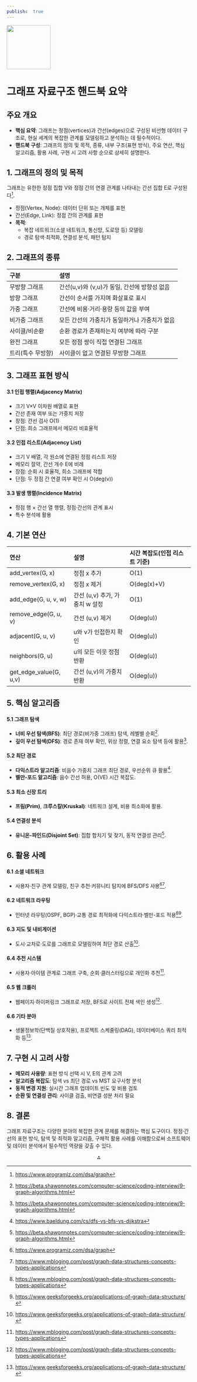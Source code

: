 ```yaml
---
publish:  true
---
```


<img src="https://r2cdn.perplexity.ai/pplx-full-logo-primary-dark%402x.png" class="logo" width="120"/>

# 그래프 자료구조 핸드북 요약

## 주요 개요

- **핵심 요약**: 그래프는 정점(vertices)과 간선(edges)으로 구성된 비선형 데이터 구조로, 현실 세계의 복잡한 관계를 모델링하고 분석하는 데 필수적이다.
- **핸드북 구성**: 그래프의 정의 및 목적, 종류, 내부 구조(표현 방식), 주요 연산, 핵심 알고리즘, 활용 사례, 구현 시 고려 사항 순으로 상세히 설명한다.


## 1. 그래프의 정의 및 목적

그래프는 유한한 정점 집합 V와 정점 간의 연결 관계를 나타내는 간선 집합 E로 구성된다[^1].

- 정점(Vertex, Node): 데이터 단위 또는 개체를 표현
- 간선(Edge, Link): 정점 간의 관계를 표현
- **목적**:
    - 복잡 네트워크(소셜 네트워크, 통신망, 도로망 등) 모델링
    - 경로 탐색·최적화, 연결성 분석, 패턴 탐지


## 2. 그래프의 종류

| 구분 | 설명 |
| :-- | :-- |
| 무방향 그래프 | 간선(u,v)와 (v,u)가 동일, 간선에 방향성 없음 |
| 방향 그래프 | 간선이 순서를 가지며 화살표로 표시 |
| 가중 그래프 | 간선에 비용·거리·용량 등의 값을 부여 |
| 비가중 그래프 | 모든 간선의 가중치가 동일하거나 가중치가 없음 |
| 사이클/비순환 | 순환 경로가 존재하는지 여부에 따라 구분 |
| 완전 그래프 | 모든 정점 쌍이 직접 연결된 그래프 |
| 트리(특수 무방향) | 사이클이 없고 연결된 무방향 그래프 |

## 3. 그래프 표현 방식

#### 3.1 인접 행렬(Adjacency Matrix)

- 크기 V×V 이차원 배열로 표현
- 간선 존재 여부 또는 가중치 저장
- 장점: 간선 검사 O(1)
- 단점: 희소 그래프에서 메모리 비효율적


#### 3.2 인접 리스트(Adjacency List)

- 크기 V 배열, 각 원소에 연결된 정점 리스트 저장
- 메모리 절약, 간선 개수 E에 비례
- 장점: 순회 시 효율적, 희소 그래프에 적합
- 단점: 두 정점 간 연결 여부 확인 시 O(deg(v))


#### 3.3 발생 행렬(Incidence Matrix)

- 정점 행 × 간선 열 행렬, 정점·간선의 관계 표시
- 특수 분석에 활용


## 4. 기본 연산

| 연산 | 설명 | 시간 복잡도(인접 리스트 기준) |
| :-- | :-- | :-- |
| add_vertex(G, x) | 정점 x 추가 | O(1) |
| remove_vertex(G, x) | 정점 x 제거 | O(deg(x)+V) |
| add_edge(G, u, v, w) | 간선 (u,v) 추가, 가중치 w 설정 | O(1) |
| remove_edge(G, u, v) | 간선 (u,v) 제거 | O(deg(u)) |
| adjacent(G, u, v) | u와 v가 인접한지 확인 | O(deg(u)) |
| neighbors(G, u) | u의 모든 이웃 정점 반환 | O(deg(u)) |
| get_edge_value(G, u,v) | 간선 (u,v)의 가중치 반환 | O(deg(u)) |

## 5. 핵심 알고리즘

#### 5.1 그래프 탐색

- **너비 우선 탐색(BFS)**: 최단 경로(비가중 그래프) 탐색, 레벨별 순회[^2].
- **깊이 우선 탐색(DFS)**: 경로 존재 여부 확인, 위상 정렬, 연결 요소 탐색 등에 활용[^2].


#### 5.2 최단 경로

- **다익스트라 알고리즘**: 비음수 가중치 그래프 최단 경로, 우선순위 큐 활용[^3].
- **벨만-포드 알고리즘**: 음수 간선 허용, O(VE) 시간 복잡도.


#### 5.3 최소 신장 트리

- **프림(Prim)**, **크루스칼(Kruskal)**: 네트워크 설계, 비용 최소화에 활용.


#### 5.4 연결성 분석

- **유니온-파인드(Disjoint Set)**: 집합 합치기 및 찾기, 동적 연결성 관리[^2].


## 6. 활용 사례

#### 6.1 소셜 네트워크

- 사용자·친구 관계 모델링, 친구 추천·커뮤니티 탐지에 BFS/DFS 사용[^1][^4].


#### 6.2 네트워크 라우팅

- 인터넷 라우팅(OSPF, BGP)·교통 경로 최적화에 다익스트라·벨만-포드 적용[^4][^5].


#### 6.3 지도 및 내비게이션

- 도시·교차로·도로를 그래프로 모델링하여 최단 경로 산출[^5].


#### 6.4 추천 시스템

- 사용자·아이템 관계로 그래프 구축, 순회·클러스터링으로 개인화 추천[^4].


#### 6.5 웹 크롤러

- 웹페이지·하이퍼링크 그래프로 저장, BFS로 사이트 전체 색인 생성[^4].


#### 6.6 기타 분야

- 생물정보학(단백질 상호작용), 프로젝트 스케줄링(DAG), 데이터베이스 쿼리 최적화 등[^5].


## 7. 구현 시 고려 사항

- **메모리 사용량**: 표현 방식 선택 시 V, E의 관계 고려
- **알고리즘 복잡도**: 탐색 vs 최단 경로 vs MST 요구사항 분석
- **동적 변경 지원**: 실시간 그래프 업데이트 빈도 및 비용 검토
- **순환 및 연결성 관리**: 사이클 검출, 비연결 성분 처리 필요


## 8. 결론

그래프 자료구조는 다양한 분야의 복잡한 관계 문제를 해결하는 핵심 도구이다. 정점·간선의 표현 방식, 탐색 및 최적화 알고리즘, 구체적 활용 사례를 이해함으로써 소프트웨어 및 데이터 분석에서 필수적인 역량을 갖출 수 있다.

<div style="text-align: center">⁂</div>

[^1]: https://www.programiz.com/dsa/graph

[^2]: https://beta.shawonnotes.com/computer-science/coding-interview/9-graph-algorithms.html

[^3]: https://www.baeldung.com/cs/dfs-vs-bfs-vs-dijkstra

[^4]: https://www.mbloging.com/post/graph-data-structures-concepts-types-applications

[^5]: https://www.geeksforgeeks.org/applications-of-graph-data-structure/

[^6]: https://www.geeksforgeeks.org/dsa/comparison-between-adjacency-list-and-adjacency-matrix-representation-of-graph/

[^7]: https://en.wikipedia.org/wiki/Graph_(abstract_data_type)

[^8]: https://www.log2base2.com/data-structures/graph/adjacency-list-representation-of-graph.html

[^9]: https://www.geeksforgeeks.org/dsa/introduction-to-graphs-data-structure-and-algorithm-tutorials/

[^10]: https://www.geeksforgeeks.org/dsa/graph-and-its-representations/

[^11]: https://faculty.cc.gatech.edu/~ladha/S24/3510/L6.pdf

[^12]: https://www.simplilearn.com/tutorials/data-structure-tutorial/graphs-in-data-structure

[^13]: https://youcademy.org/converting-between-different-graph-representations/

[^14]: https://hackernoon.com/bfs-dfs-dijkstra-and-a-star-are-basically-the-same-algorithm-ill-show-you-why

[^15]: https://www.w3schools.com/dsa/dsa_theory_graphs.php

[^16]: https://www.youtube.com/watch?v=EQsZJCsNOSc

[^17]: https://www.puppygraph.com/blog/graph-search-algorithms

[^18]: https://www.geeksforgeeks.org/dsa/graph-data-structure/

[^19]: https://www.baeldung.com/cs/graph-adjacency-and-incidence

[^20]: https://courses.cs.washington.edu/courses/cse373/21sp/lectures/lecture17.pdf

[^21]: https://www.tutorialspoint.com/data_structures_algorithms/graph_data_structure.htm

[^22]: https://www.khanacademy.org/computing/computer-science/algorithms/graph-representation/a/representing-graphs

[^23]: https://neo4j.com/blog/graph-database/graph-database-use-cases/

[^24]: https://study.com/academy/lesson/using-tables-and-graphs-in-the-real-world.html

[^25]: https://www.puppygraph.com/blog/graph-database-use-cases

[^26]: https://www.geeksforgeeks.org/real-life-applications-of-graphs/

[^27]: https://memgraph.com/blog/graph-algorithms-applications

[^28]: https://www.oracle.com/a/ocom/docs/graph-database-use-cases-ebook.pdf

[^29]: https://milvus.io/ai-quick-reference/what-are-some-realworld-examples-of-knowledge-graph-applications

[^30]: https://www.geeksforgeeks.org/dsa/applications-advantages-and-disadvantages-of-graph/

[^31]: https://6point6.co.uk/insights/use-cases-for-graph-databases/

[^32]: https://www.numberanalytics.com/blog/applying-graph-theory-in-real-world-scenarios

[^33]: https://www.ccbp.in/blog/articles/application-of-graph-in-data-structure

[^34]: https://cs.stackexchange.com/questions/126198/what-are-some-real-world-applications-of-graphs

[^35]: https://xomnia.com/post/graph-theory-and-its-uses-with-5-examples-of-real-life-problems/

[^36]: https://byjus.com/gate/graph-and-its-applications/

[^37]: https://neo4j.com/blog/aura-graph-analytics/graph-analytics-use-cases/

[^38]: https://isaacphysics.org/pages/gcse_maths_ch7_36_text

[^39]: https://herovired.com/learning-hub/blogs/graphs-in-data-structure/

[^40]: https://croclub.com/data-reporting/data-visualization-real-life-examples/

